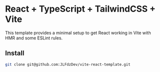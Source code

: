 # React + TypeScript + TailwindCSS + Vite

This template provides a minimal setup to get React working in Vite with HMR and some ESLint rules.

## Install

```bash
git clone git@github.com:JLFdzDev/vite-react-template.git
```

